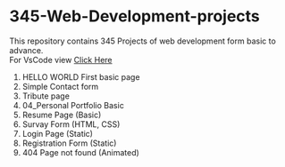 # 345-Web-Development-projects
This repository contains 345 Projects of web development form basic to advance. <br>
For VsCode view <a href="https://github1s.com/mdfaisalkhan/345-Web-Development-projects">Click Here</a>
1. HELLO WORLD First basic page
2. Simple Contact form
3. Tribute page 
4. 04_Personal Portfolio Basic
5. Resume Page (Basic)
6. Survay Form (HTML, CSS)
7. Login Page (Static)
8. Registration Form (Static)
9. 404 Page not found (Animated)

